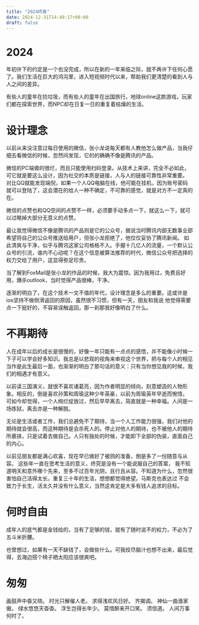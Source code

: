 ```yaml
---
title: "2024终章"
date: 2024-12-31T14:49:17+08:00
draft: false
---
```

# 2024
年初许下的约定是一个也没完成，所以在新的一年来临之际，就不再许下任何心愿了。我们生活在巨大的鸿沟里，进入短视频时代以来，帮助我们更清楚的看到人与人之间的差异。

有些人的童年在捡垃圾，而有些人的童年在出国旅行。地球online这款游戏，玩家们都在探索世界，而NPC却在日复一日的重复着枯燥的生活。

# 设计理念
以前从来没注意过每日使用的微信，张小龙说每天都有人教他怎么做产品，当我仔细去看微信的时候，忽然间发现，它的的确确不像是腾讯的产品。

微信的PC端做的很烂，而且只能使用扫码登录。从技术上来讲，完全不必如此，可它就是要这么设计，因为社交的本质是链接，人与人的链接可靠性非常重要。
对比QQ就能发现端倪，如果一个人QQ电脑在线，他可能在挂机，因为账号密码就可以登陆了，这会潜在的给人一种不确定，不可靠的感觉，就是对方不一定真的在。

微信的点赞也和QQ空间的点赞不一样，必须要手动多点一下，就这么一下，就可以过略掉大部分无意义的点赞。

最让我觉得微信不像是腾讯的产品则是它的公众号，据说当时腾讯内部无数事业部希望将自己的公众号推送给用户，但张小龙拒绝了，他仅仅妥协了腾讯新闻。
如此清爽与干净，似乎与腾讯这家公司格格不入。手握十几亿人的流量，一个默认公众号的引流，谁内不心动呢？在这个信息被算法推荐的时代，微信公众号把选择的
权力交给了用户，这显得弥足珍贵。

当了解到FoxMail是张小龙的作品的时候，我大为震惊。因为我用过，免费且好用，爆杀outlook，当时觉得产品很棒，干净。

逐渐的明白了，在这个技术一文不值的年代，设计理念是多么的重要。这或许是ios坚持不做侧滑返回的原因，虽然很不习惯，但有一天，朋友和我说
他觉得需要点一下挺好的，不容易误触返回，那一刹那我好像明白了什么。

# 不再期待
人在成年以后的成长是很慢的，好像一年只能有一点点的感悟，并不能像小时候一下子可以学会好多知识。我总是以悲观的视角来审视这个世界，把与每个人的相见
当作是此生最后一面，也渐渐的明白了那句话的意义：只有当你想见我的时候，我们的相遇才有意义。

以前读三国演义，就很不喜欢诸葛亮，因为作者明显的倾向，刻意塑造的人物形象。相反的，倒是喜欢孙策和周瑜这种少年英豪，以前为周瑜英年早逝而惋惜，
可如今却觉得，一个人绚烂绽放过，然后早早离去，简直就是一种幸福。人间是一场炼狱，离去亦是一种解脱。

无论是生活或者工作，我们总避免不了期待，当一个人工作能力很强，我们对他的期待就会很高，而这种期待是会杀死人的。停止对他人的期待，也不被他人的期待
所裹挟，只是试着去做自己。人只有独处的时候，才能卸下全部的伪装，直面自己的内心。

以前见朋友都是满心欢喜，现在早已做好了被鸽的准备，倒是多了一份随意与从容。 这些年一直在思考生活的意义，终究是没有一个能说服自己的答案，
我不知道明天和意外哪个先来，至多不过百年光阴，且行且从容。不知道为什么，忽然很害怕自己活得太长，重复三十年的生活，想想都觉得绝望。马斯克也表达过
不会致力于长生，活太久并没有什么意义，当然这肯定是大多有钱人追求的目标。

# 何时自由
成年人的底气都是金钱给的，当有了足够的钱，就有了随时说不的权力，不必为了五斗米折腰。

也曾想过，如果有一天不缺钱了，会做些什么。可我绞尽脑汁也想不出来，最后觉得，去海边搭个椅子晒太阳应该很爽吧。

# 匆匆
画鼓声中昏又晓。 时光只解催人老。 求得浅欢风日好。 齐揭调。 神仙一曲渔家傲。 绿水悠悠天杳杳。 浮生岂得长年少。 莫惜醉来开口笑。 须信道。 人间万事何时了。

